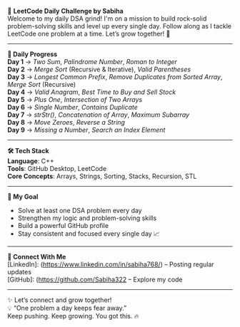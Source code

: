 ﻿
🚀 **LeetCode Daily Challenge by Sabiha**  
Welcome to my daily DSA grind! I'm on a mission to build rock-solid problem-solving skills and level up every single day. Follow along as I tackle LeetCode one problem at a time. Let’s grow together! 💪

---

**📆 Daily Progress**  
**Day 1** → *Two Sum*, *Palindrome Number*, *Roman to Integer*  
**Day 2** → *Merge Sort* (Recursive & Iterative), *Valid Parentheses*  
**Day 3** → *Longest Common Prefix*, *Remove Duplicates from Sorted Array*, *Merge Sort* (Recursive)  
**Day 4** → *Valid Anagram*, *Best Time to Buy and Sell Stock*  
**Day 5** → *Plus One*, *Intersection of Two Arrays*  
**Day 6** → *Single Number*, *Contains Duplicate*  
**Day 7** → *strStr()*, *Concatenation of Array*, *Maximum Subarray*  
**Day 8** → *Move Zeroes*, *Reverse a String*  
**Day 9** → *Missing a Number*, *Search an Index Element*  

---

**🛠 Tech Stack**  
**Language**: C++  
**Tools**: GitHub Desktop, LeetCode  
**Core Concepts**: Arrays, Strings, Sorting, Stacks, Recursion, STL

---

**🎯 My Goal**  
- Solve at least one DSA problem every day  
- Strengthen my logic and problem-solving skills  
- Build a powerful GitHub profile  
- Stay consistent and focused every single day 📈

---

**🔗 Connect With Me**  
[LinkedIn]: (https://www.linkedin.com/in/sabiha768/) – Posting regular updates  
[GitHub]: (https://github.com/Sabiha322 – Explore my code

---

✨ Let’s connect and grow together!  
💡 “One problem a day keeps fear away.”  
Keep pushing. Keep growing. You got this. 🔥
